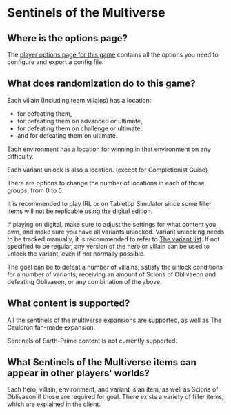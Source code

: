 # Sentinels of the Multiverse

## Where is the options page?

The [player options page for this game](../player-options) contains all the options you need to configure and export a
config file.

## What does randomization do to this game?

Each villain (Including team villains) has a location:
- for defeating them,
- for defeating them on advanced or ultimate,
- for defeating them on challenge or ultimate,
- and for defeating them on ultimate.

Each environment has a location for winning in that environment on any difficulty.

Each variant unlock is also a location. (except for Completionist Guise)

There are options to change the number of locations in each of those groups, from 0 to 5.

It is recommended to play IRL or on Tabletop Simulator since some filler items will not be replicable using the digital edition.

If playing on digital, make sure to adjust the settings for what content you own,
and make sure you have all variants unlocked.
Variant unlocking needs to be tracked manually, it is recommended to refer to [The variant list](https://sentinelsdigital.com/variants).
If not specified to be regular, any version of the hero or villain can be used to unlock the variant, even if not normally possible.

The goal can be to defeat a number of villains, satisfy the unlock conditions for a number of variants, receiving an amount of Scions of Oblivaeon and defeating Oblivaeon, or any combination of the above.

## What content is supported?

All the sentinels of the multiverse expansions are supported, as well as The Cauldron fan-made expansion.

Sentinels of Earth-Prime content is not currently supported.

## What Sentinels of the Multiverse items can appear in other players' worlds?

Each hero, villain, environment, and variant is an item, as well as Scions of Oblivaeon if those are required for goal.
There exists a variety of filler items, which are explained in the client.
